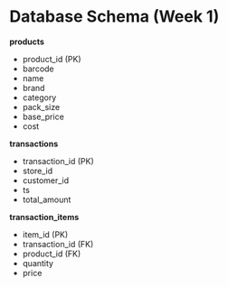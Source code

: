 # Database Schema (Week 1)

**products**
- product_id (PK)
- barcode
- name
- brand
- category
- pack_size
- base_price
- cost

**transactions**
- transaction_id (PK)
- store_id
- customer_id
- ts
- total_amount

**transaction_items**
- item_id (PK)
- transaction_id (FK)
- product_id (FK)
- quantity
- price